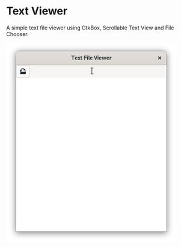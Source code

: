 # Text Viewer

A simple text file viewer using GtkBox, Scrollable Text View and File Chooser.

![Screenshot](app.png)